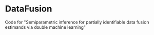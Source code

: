 # DataFusion
Code for "Semiparametric inference for partially identifiable data fusion estimands via double machine learning"
